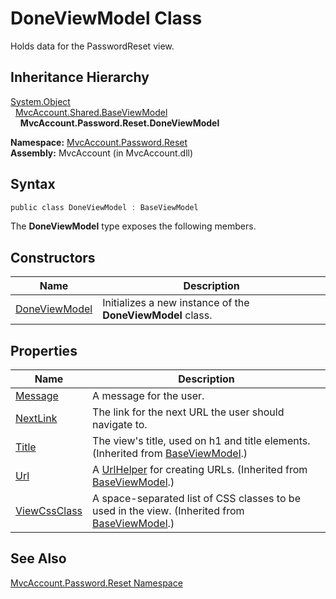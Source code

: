 DoneViewModel Class
===================
Holds data for the PasswordReset view.


Inheritance Hierarchy
---------------------
[System.Object][1]  
  [MvcAccount.Shared.BaseViewModel][2]  
    **MvcAccount.Password.Reset.DoneViewModel**  

**Namespace:** [MvcAccount.Password.Reset][3]  
**Assembly:** MvcAccount (in MvcAccount.dll)

Syntax
------

```csharp
public class DoneViewModel : BaseViewModel
```

The **DoneViewModel** type exposes the following members.


Constructors
------------

Name               | Description                                                
------------------ | ---------------------------------------------------------- 
[DoneViewModel][4] | Initializes a new instance of the **DoneViewModel** class. 


Properties
----------

Name               | Description                                                                                        
------------------ | -------------------------------------------------------------------------------------------------- 
[Message][5]       | A message for the user.                                                                            
[NextLink][6]      | The link for the next URL the user should navigate to.                                             
[Title][7]         | The view's title, used on h1 and title elements. (Inherited from [BaseViewModel][2].)              
[Url][8]           | A [UrlHelper][9] for creating URLs. (Inherited from [BaseViewModel][2].)                           
[ViewCssClass][10] | A space-separated list of CSS classes to be used in the view. (Inherited from [BaseViewModel][2].) 


See Also
--------
[MvcAccount.Password.Reset Namespace][3]  

[1]: http://msdn.microsoft.com/en-us/library/e5kfa45b
[2]: ../../MvcAccount.Shared/BaseViewModel/README.md
[3]: ../README.md
[4]: _ctor.md
[5]: Message.md
[6]: NextLink.md
[7]: ../../MvcAccount.Shared/BaseViewModel/Title.md
[8]: ../../MvcAccount.Shared/BaseViewModel/Url.md
[9]: http://msdn.microsoft.com/en-us/library/dd492578
[10]: ../../MvcAccount.Shared/BaseViewModel/ViewCssClass.md